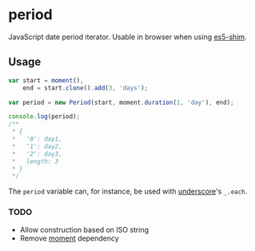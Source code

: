 period
======

JavaScript date period iterator.
Usable in browser when using [es5-shim](https://github.com/kriskowal/es5-shim).

## Usage
```javascript
var start = moment(),
    end = start.clone().add(3, 'days');

var period = new Period(start, moment.duration(1, 'day'), end);

console.log(period);
/**
 * {
 *   '0': day1,
 *   '1': day2,
 *   '2': day3,
 *   length: 3
 * }
 */
```
The `period` variable can, for instance, be used with [underscore](underscorejs.org)'s `_.each`.

### TODO
* Allow construction based on ISO string
* Remove [moment](http://momentjs.com/) dependency
